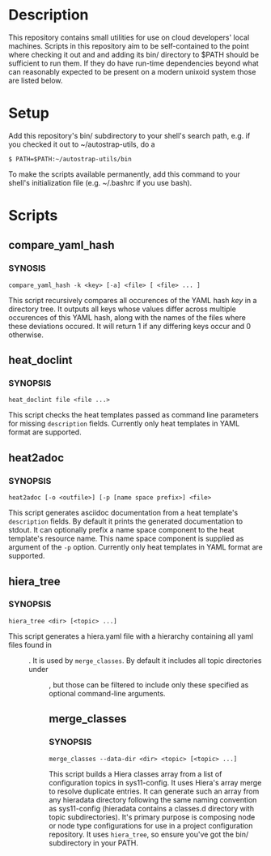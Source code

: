 Description
===========

This repository contains small utilities for use on cloud developers' local
machines. Scripts in this repository aim to be self-contained to the point
where checking it out and and adding its bin/ directory to $PATH should be
sufficient to run them. If they do have run-time dependencies beyond what can
reasonably expected to be present on a modern unixoid system those are listed
below.

Setup
=====

Add this repository's bin/ subdirectory to your shell's search path, e.g. if
you checked it out to ~/autostrap-utils, do a

  `$ PATH=$PATH:~/autostrap-utils/bin`

To make the scripts available permanently, add this command to your shell's
initialization file (e.g. ~/.bashrc if you use bash).

Scripts
=======

compare_yaml_hash
-----------------

### SYNOSIS

  `compare_yaml_hash -k <key> [-a] <file> [ <file> ... ]`

This script recursively compares all occurences of the YAML hash *key* in a
directory tree. It outputs all keys whose values differ across multiple
occurences of this YAML hash, along with the names of the files where these
deviations occured. It will return 1 if any differing keys occur and 0
otherwise.

heat_doclint
------------

### SYNOPSIS

  `heat_doclint file <file ...>`

This script checks the heat templates passed as command line parameters for
missing `description` fields. Currently only heat templates in YAML format are
supported.

heat2adoc
---------

### SYNOPSIS

  `heat2adoc [-o <outfile>] [-p [name space prefix>] <file>`

This script generates asciidoc documentation from a heat template's
`description` fields. By default it prints the generated documentation to
stdout. It can optionally prefix a name space component to the heat template's
resource name. This name space component is supplied as argument of the `-p`
option. Currently only heat templates in YAML format are supported.


hiera_tree
----------

### SYNOPSIS

  `hiera_tree <dir> [<topic> ...]`

This script generates a hiera.yaml file with a hierarchy containing all yaml
files found in *<dir>*. It is used by `merge_classes`. By default it includes
all topic directories under *<dir>*, but those can be filtered to include only
these specified as optional command-line arguments.

merge_classes
-------------

### SYNOPSIS

  `merge_classes --data-dir <dir> <topic> [<topic> ...]`

This script builds a Hiera classes array from a list of configuration topics in
sys11-config. It uses Hiera's array merge to resolve duplicate entries. It can
generate such an array from any hieradata directory following the same naming
convention as sys11-config (hieradata contains a classes.d directory with topic
subdirectories). It's primary purpose is composing node or node type
configurations for use in a project configuration repository. It uses
`hiera_tree`, so ensure you've got the bin/ subdirectory in your PATH.

